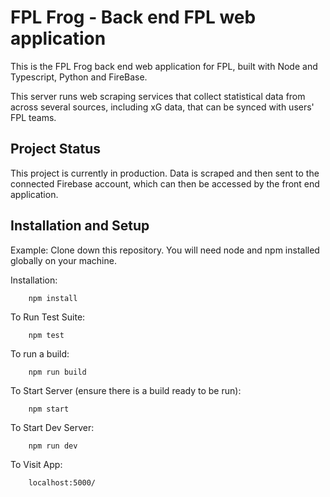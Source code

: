 # FPL Frog - Back end FPL web application

This is the FPL Frog back end web application for FPL, built with Node and Typescript, Python and FireBase.

This server runs web scraping services that collect statistical data from across several sources, including xG data, that can be synced with users' FPL teams.

## Project Status

This project is currently in production. Data is scraped and then sent to the connected Firebase account, which can then be accessed by the front end application.

## Installation and Setup

Example:
Clone down this repository. You will need node and npm installed globally on your machine.

Installation:

        npm install

To Run Test Suite:

        npm test

To run a build:

        npm run build

To Start Server (ensure there is a build ready to be run):

        npm start

To Start Dev Server:

        npm run dev

To Visit App:

        localhost:5000/
